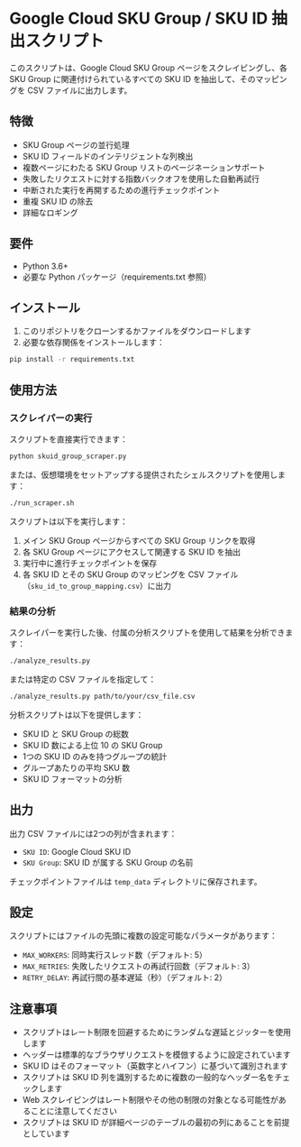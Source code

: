 # Google Cloud SKU Group / SKU ID 抽出スクリプト

このスクリプトは、Google Cloud SKU Group ページをスクレイピングし、各 SKU Group に関連付けられているすべての SKU ID を抽出して、そのマッピングを CSV ファイルに出力します。

## 特徴

- SKU Group ページの並行処理
- SKU ID フィールドのインテリジェントな列検出
- 複数ページにわたる SKU Group リストのページネーションサポート
- 失敗したリクエストに対する指数バックオフを使用した自動再試行
- 中断された実行を再開するための進行チェックポイント
- 重複 SKU ID の除去
- 詳細なロギング

## 要件

- Python 3.6+
- 必要な Python パッケージ（requirements.txt 参照）

## インストール

1. このリポジトリをクローンするかファイルをダウンロードします
2. 必要な依存関係をインストールします：

```bash
pip install -r requirements.txt
```

## 使用方法

### スクレイパーの実行

スクリプトを直接実行できます：

```bash
python skuid_group_scraper.py
```

または、仮想環境をセットアップする提供されたシェルスクリプトを使用します：

```bash
./run_scraper.sh
```

スクリプトは以下を実行します：
1. メイン SKU Group ページからすべての SKU Group リンクを取得
2. 各 SKU Group ページにアクセスして関連する SKU ID を抽出
3. 実行中に進行チェックポイントを保存
4. 各 SKU ID とその SKU Group のマッピングを CSV ファイル（`sku_id_to_group_mapping.csv`）に出力

### 結果の分析

スクレイパーを実行した後、付属の分析スクリプトを使用して結果を分析できます：

```bash
./analyze_results.py
```

または特定の CSV ファイルを指定して：

```bash
./analyze_results.py path/to/your/csv_file.csv
```

分析スクリプトは以下を提供します：
- SKU ID と SKU Group の総数
- SKU ID 数による上位 10 の SKU Group
- 1つの SKU ID のみを持つグループの統計
- グループあたりの平均 SKU 数
- SKU ID フォーマットの分析

## 出力

出力 CSV ファイルには2つの列が含まれます：
- `SKU ID`: Google Cloud SKU ID
- `SKU Group`: SKU ID が属する SKU Group の名前

チェックポイントファイルは `temp_data` ディレクトリに保存されます。

## 設定

スクリプトにはファイルの先頭に複数の設定可能なパラメータがあります：
- `MAX_WORKERS`: 同時実行スレッド数（デフォルト: 5）
- `MAX_RETRIES`: 失敗したリクエストの再試行回数（デフォルト: 3）
- `RETRY_DELAY`: 再試行間の基本遅延（秒）（デフォルト: 2）

## 注意事項

- スクリプトはレート制限を回避するためにランダムな遅延とジッターを使用します
- ヘッダーは標準的なブラウザリクエストを模倣するように設定されています
- SKU ID はそのフォーマット（英数字とハイフン）に基づいて識別されます
- スクリプトは SKU ID 列を識別するために複数の一般的なヘッダー名をチェックします
- Web スクレイピングはレート制限やその他の制限の対象となる可能性があることに注意してください
- スクリプトは SKU ID が詳細ページのテーブルの最初の列にあることを前提としています 